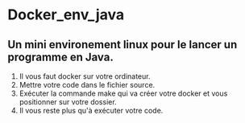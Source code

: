 # Docker_env_java

## Un mini environement linux pour le lancer un programme en Java.

1. Il vous faut docker sur votre ordinateur.
2. Mettre votre code dans le fichier source.
3. Exécuter la commande make qui va créer votre docker et vous positionner sur votre dossier.
4. Il vous reste plus qu'à exécuter votre code.